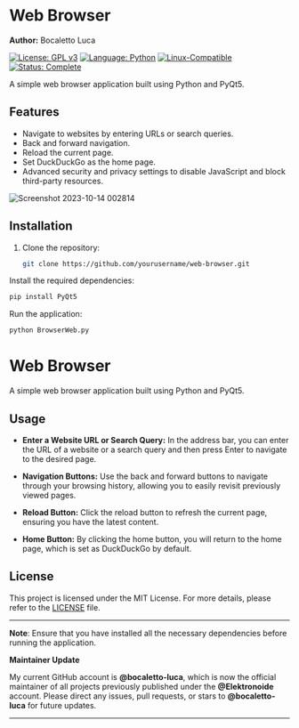# Web Browser

**Author:** Bocaletto Luca

[![License: GPL v3](https://img.shields.io/badge/License-GPLv3-blue?style=for-the-badge&logo=gnu)](LICENSE) [![Language: Python](https://img.shields.io/badge/Language-Python-blue?style=for-the-badge&logo=python)](https://www.python.org/) [![Linux-Compatible](https://img.shields.io/badge/Linux-Compatible-blue?style=for-the-badge&logo=linux)](https://www.kernel.org/) [![Status: Complete](https://img.shields.io/badge/Status-Complete-brightgreen?style=for-the-badge)](https://github.com/bocaletto-luca/Directory-Monitor)

A simple web browser application built using Python and PyQt5.

## Features

- Navigate to websites by entering URLs or search queries.
- Back and forward navigation.
- Reload the current page.
- Set DuckDuckGo as the home page.
- Advanced security and privacy settings to disable JavaScript and block third-party resources.

![Screenshot 2023-10-14 002814](https://github.com/elektronoide/BrowserWeb/assets/134635227/306a48c4-dfc3-4aca-aad8-8309858b4868)

## Installation

1. Clone the repository:

   ```bash
   git clone https://github.com/yourusername/web-browser.git
   ```
Install the required dependencies:
 ```bash 
 pip install PyQt5
 ```
Run the application:

```bash 
python BrowserWeb.py
```

# Web Browser

A simple web browser application built using Python and PyQt5.

## Usage

- **Enter a Website URL or Search Query:** In the address bar, you can enter the URL of a website or a search query and then press Enter to navigate to the desired page.

- **Navigation Buttons:** Use the back and forward buttons to navigate through your browsing history, allowing you to easily revisit previously viewed pages.

- **Reload Button:** Click the reload button to refresh the current page, ensuring you have the latest content.

- **Home Button:** By clicking the home button, you will return to the home page, which is set as DuckDuckGo by default.

## License

This project is licensed under the MIT License. For more details, please refer to the [LICENSE](LICENSE) file.

---

**Note**: Ensure that you have installed all the necessary dependencies before running the application.

**Maintainer Update**

My current GitHub account is **@bocaletto-luca**, which is now the official maintainer of all projects previously published under the **@Elektronoide** account. Please direct any issues, pull requests, or stars to **@bocaletto-luca** for future updates.

---
